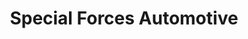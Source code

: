 ---
title: "Special Forces Automotive"
url: /south-daytona/special-forces-automotive/
shop: Autoteile
---